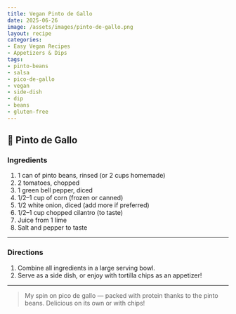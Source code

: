 ```yaml
---
title: Vegan Pinto de Gallo
date: 2025-06-26
image: /assets/images/pinto-de-gallo.png
layout: recipe
categories:
- Easy Vegan Recipes
- Appetizers & Dips
tags:
- pinto-beans
- salsa
- pico-de-gallo
- vegan
- side-dish
- dip
- beans
- gluten-free
---
```


## 🫘 Pinto de Gallo


### Ingredients

1. 1 can of pinto beans, rinsed (or 2 cups homemade)  
2. 2 tomatoes, chopped  
3. 1 green bell pepper, diced  
4. 1/2–1 cup of corn (frozen or canned)  
5. 1/2 white onion, diced (add more if preferred)  
6. 1/2–1 cup chopped cilantro (to taste)  
7. Juice from 1 lime  
8. Salt and pepper to taste  

---

### Directions

1. Combine all ingredients in a large serving bowl.  
2. Serve as a side dish, or enjoy with tortilla chips as an appetizer!

---

> My spin on pico de gallo — packed with protein thanks to the pinto beans. Delicious on its own or with chips!


